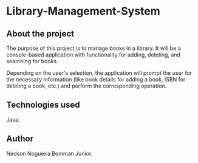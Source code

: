 # Library-Management-System

## About the project

The purpose of this project is to manage books in a library. It will be a console-based application with functionality for adding, deleting, and searching for books. 

Depending on the user's selection, the application will prompt the user for the necessary information (like book details for adding a book, ISBN for deleting a book, etc.) and perform the corresponding operation.

## Technologies used

Java.

## Author

Nedson Nogueira Bomman Junior.
